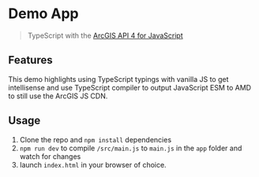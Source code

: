 # Demo App

> TypeScript with the [ArcGIS API 4 for JavaScript](https://developers.arcgis.com/javascript/)

## Features

This demo highlights using TypeScript typings with vanilla JS to get intellisense and use TypeScript compiler to output JavaScript ESM to AMD to still use the ArcGIS JS CDN.

## Usage

1. Clone the repo and `npm install` dependencies
2. `npm run dev` to compile `/src/main.js` to `main.js` in the `app` folder and watch for changes
3. launch `index.html` in your browser of choice.
